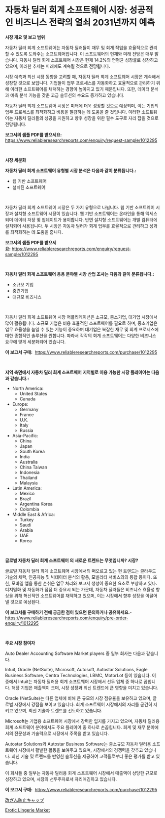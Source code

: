 <p><h1>자동차 딜러 회계 소프트웨어 시장: 성공적인 비즈니스 전략의 열쇠 2031년까지 예측</h1></p><p><strong>시장 개요 및 보고 범위</strong></p>
<p><p>자동차 딜러 회계 소프트웨어는 자동차 딜러들이 재무 및 회계 작업을 효율적으로 관리할 수 있도록 도와주는 소프트웨어입니다. 이 소프트웨어의 현재와 미래 전망은 매우 밝습니다. 자동차 딜러 회계 소프트웨어 시장은 현재 14.2%의 연평균 성장률로 성장하고 있으며, 이러한 추세는 미래에도 계속될 것으로 전망됩니다. </p><p>시장 예측과 최신 시장 동향을 고려할 때, 자동차 딜러 회계 소프트웨어 시장은 계속해서 성장할 것으로 보입니다. 기업들이 업무 프로세스를 자동화하고 효율적으로 관리하기 위해 이러한 소프트웨어를 채택하는 경향이 높아지고 있기 때문입니다. 또한, 데이터 분석과 예측 분석 기능을 갖춘 고급 솔루션의 수요도 증가하고 있습니다.</p><p>자동차 딜러 회계 소프트웨어 시장은 미래에 더욱 성장할 것으로 예상되며, 이는 기업의 업무 프로세스를 최적화하고 비용을 절감하는 데 도움을 줄 것입니다. 이러한 소프트웨어는 자동차 딜러들의 성공을 지원하고 향후 성장을 위한 필수 도구로 자리 잡을 것으로 전망됩니다.</p></p>
<p><strong>보고서의 샘플 PDF를 받으세요:</strong> <a href="https://www.reliableresearchreports.com/enquiry/request-sample/1012295">https://www.reliableresearchreports.com/enquiry/request-sample/1012295</a></p>
<p>&nbsp;</p>
<p><strong>시장 세분화</strong></p>
<p><strong>자동차 딜러 회계 소프트웨어 유형별 시장 분석은 다음과 같이 분류됩니다.:</strong></p>
<p><ul><li>웹 기반 소프트웨어</li><li>설치된 소프트웨어</li></ul></p>
<p>&nbsp;</p>
<p><p>자동차 딜러 회계 소프트웨어 시장은 두 가지 유형으로 나뉩니다. 웹 기반 소프트웨어 시장과 설치형 소프트웨어 시장이 있습니다. 웹 기반 소프트웨어는 온라인을 통해 액세스되며 데이터 저장 및 업데이트가 용이합니다. 반면 설치형 소프트웨어는 개별 컴퓨터에 설치되어 사용됩니다. 두 시장은 자동차 딜러가 회계 업무를 효율적으로 관리하고 성과를 최적화하는 데 도움을 줍니다.</p></p>
<p><strong>보고서의 샘플 PDF를 받으세요:</strong>&nbsp;<a href="https://www.reliableresearchreports.com/enquiry/request-sample/1012295">https://www.reliableresearchreports.com/enquiry/request-sample/1012295</a></p>
<p>&nbsp;</p>
<p><strong> 자동차 딜러 회계 소프트웨어 응용 분야별 시장 산업 조사는 다음과 같이 분류됩니다.:</strong></p>
<p><ul><li>소규모 기업</li><li>중견기업</li><li>대규모 비즈니스</li></ul></p>
<p>&nbsp;</p>
<p><p>자동차 딜러 회계 소프트웨어 시장 어플리케이션은 소규모, 중소기업, 대기업 시장에서 많이 활용됩니다. 소규모 기업은 비용 효율적인 소프트웨어를 필요로 하며, 중소기업은 업무 효율성을 높일 수 있는 기능이 중요하며 대기업은 복잡한 재무 및 회계 프로세스에 대한 종합적인 솔루션을 원합니다. 따라서 각각의 회계 소프트웨어는 다양한 비즈니스 요구에 맞게 세분화되어 있습니다.</p></p>
<p><strong>이 보고서 구매:</strong>&nbsp; <a href="https://www.reliableresearchreports.com/purchase/1012295">https://www.reliableresearchreports.com/purchase/1012295</a></p>
<p>&nbsp;</p>
<p><strong>지역 측면에서 자동차 딜러 회계 소프트웨어 지역별로 이용 가능한 시장 플레이어는 다음과 같습니다.:</strong></p>
<p><ul>
    <li>
        North America:
        <ul>
            <li>United States</li>
            <li>Canada</li>
        </ul>
    </li>
    <li>
        Europe:
        <ul>
            <li>Germany</li>
            <li>France</li>
            <li>U.K.</li>
            <li>Italy</li>
            <li>Russia</li>
        </ul>
    </li>
    <li>
        Asia-Pacific:
        <ul>
            <li>China</li>
            <li>Japan</li>
            <li>South Korea</li>
            <li>India</li>
            <li>Australia</li>
            <li>China Taiwan</li>
            <li>Indonesia</li>
            <li>Thailand</li>
            <li>Malaysia</li>
        </ul>
    </li>
    <li>
        Latin America:
        <ul>
            <li>Mexico</li>
            <li>Brazil</li>
            <li>Argentina Korea</li>
            <li>Colombia</li>
        </ul>
    </li>
    <li>
        Middle East & Africa:
        <ul>
            <li>Turkey</li>
            <li>Saudi</li>
            <li>Arabia</li>
            <li>UAE</li>
            <li>Korea</li>
        </ul>
    </li>
    </ul></p>
<p>&nbsp;</p>
<p><strong>글로벌 자동차 딜러 회계 소프트웨어 의 새로운 트렌드는 무엇입니까? 시장?</strong></p>
<p><p>글로벌 자동차 딜러 회계 소프트웨어 시장에서의 떠오르고 있는 현 트렌드는 클라우드 기술의 채택, 인공지능 및 빅데이터 분석의 활용, 모빌리티 서비스와의 통합 등이다. 또한, 모바일 앱을 통한 손쉬운 업무 처리와 보고서 생성이 중요한 요소로 부상하고 있다. 디지털화 및 자동화가 점점 더 중요시 되는 가운데, 자동차 딜러들은 비즈니스 효율성 향상을 위해 혁신적인 소프트웨어를 채택하고 있으며, 이는 시장에서 향후 성장을 이끌어낼 것으로 예상된다.</p></p>
<p><strong>이 보고서를 구매하기 전에 궁금한 점이 있으면 문의하거나 공유하세요.</strong>- <a href="https://www.reliableresearchreports.com/enquiry/pre-order-enquiry/1012295">https://www.reliableresearchreports.com/enquiry/pre-order-enquiry/1012295</a></p>
<p>&nbsp;</p>
<p><strong>주요 시장 참여자</strong></p>
<p><p>Auto Dealer Accounting Software Market players 중 일부 회사는 다음과 같습니다.</p><p>Intuit, Oracle (NetSuite), Microsoft, Autosoft, Autostar Solutions, Eagle Business Software, Centra Technologies, LBMC, MotorLot 등이 있습니다. 이 중에서 Intuit는 자동차 딜러용 회계 소프트웨어 시장에서 선두 업체 중 하나로 꼽힙니다. 해당 기업은 매출액이 크며, 시장 성장과 최신 트렌드에 큰 영향을 미치고 있습니다.</p><p>Oracle (NetSuite)는 다른 업체에 비해 큰 규모의 시장 점유율을 보유하고 있으며, 글로벌 시장에서 강점을 보이고 있습니다. 회계 소프트웨어 시장에서의 자리를 굳건히 지키고 있으며, 최신 기술과 트렌드를 선도하고 있습니다.</p><p>Microsoft는 기업용 소프트웨어 시장에서 강력한 입지를 가지고 있으며, 자동차 딜러용 회계 소프트웨어 분야에서도 주요 플레이어 중 하나로 손꼽힙니다. 회계 및 재무 분야에서의 전문성과 기술력으로 시장에서 주목을 받고 있습니다.</p><p>Autostar Solutions와 Autostar Business Software는 중소규모 자동차 딜러용 소프트웨어 시장에서 활발한 활동을 보여주고 있으며, 시장에서의 경쟁력을 갖추고 있습니다. 최신 기술 및 트렌드를 반영한 솔루션을 제공하여 고객들로부터 좋은 평가를 받고 있습니다.</p><p>이 회사들 중 일부는 자동차 딜러용 회계 소프트웨어 시장에서 매출액이 상당한 규모로 성장하고 있으며, 시장의 선두주자로서 자리매김하고 있습니다.</p></p>
<p><strong>이 보고서 구매:</strong>&nbsp;&nbsp;<a href="https://www.reliableresearchreports.com/purchase/1012295">https://www.reliableresearchreports.com/purchase/1012295</a></p>
<p><p><a href="https://github.com/oqoeusbvpadwjs08/Market-Research-Report-List-1/blob/main/74620116905.md">改ざん防止キャップ</a></p><p><a href="https://github.com/RichRobinson5/Market-Research-Report-List-4/blob/main/erotic-lingerie-market.md">Erotic Lingerie Market</a></p></p>

